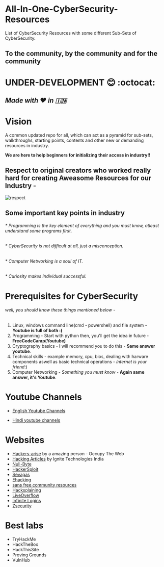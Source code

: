 # All-In-One-CyberSecurity-Resources
List of CyberSecurity Resources with some different Sub-Sets of CyberSecurity.
## To the community, by the community and for the community
# UNDER-DEVELOPMENT :blush: :octocat:
## *Made with :heart: in :india:*
 
# Vision  
A common updated repo for all, which can act as a pyramid for sub-sets, walkthroughs, starting points, contents and other new or demanding resources in industry. 

**We are here to help beginners for initializing their access in industry!!**

## Respect to  original creators who worked really hard for creating Aweasome Resources for our Industry -

![respect](https://user-images.githubusercontent.com/71017420/187759532-30ab6b9b-416a-475c-9915-26f71c91c0ca.jpeg)

## Some important key points in industry

  ###### * Programming is the key element of everything and you must know, atleast understand some programs first.
  ###### * CyberSecurity is not difficult at all, just a misconception.
  ###### * Computer Networking is a soul of IT.
  ###### * *Curiosity* makes individual successful. 

# Prerequisites for CyberSecurity

###### well, you should know these things mentioned below - 
1. Linux, windows command line(cmd - powershell) and file system - **Youtube is full of both :)**
2. Programming - Start with python then, you'll get the idea in future -  **FreeCodeCamp(Youtube)**
3. Cryptography basics - I will recommend you to do this -  **Same answer youtube**.
4. Technical skills - example memory, cpu, bios, dealing with harware components aswell as basic technical operations - *Internet is your friend*:)
5. Computer Networking - *Something you must know* - **Again same answer, it's Youtube**.

# Youtube Channels

* [English Youtube Channels](https://github.com/vatsalgupta67/All-in-one-CyberSecurity-Resources/blob/main/Common-English-Youtube-Channels)


* [Hindi youtube channels](https://github.com/vatsalgupta67/All-in-one-CyberSecurity-Resources/blob/main/Common-Hindi-Youtube-Channels)

# Websites

* [Hackers-arise](https://www.hackers-arise.com) by a amazing person - Occupy The Web
* [Hacking Articles](https://www.hackingarticles.in) by Ignite Technologies India
* [Null-Byte](https://null-byte.wonderhowto.com) 
* [HackerSploit](https://hackersploit.org)
* [Sevagas](https://blog.sevagas.com)
* [Ehacking](https://www.ehacking.net)
* [sans free community resources](https://www.sans.org/security-resources/?msc=main-nav)
* [Hacksplaining](https://www.hacksplaining.com)
* [LiveOverflow](https://liveoverflow.com)
* [Infinite Logins](https://infinitelogins.com)
* [Zsecurity](https://zsecurity.org/hacking-and-security)

# Best labs

* TryHackMe
* HackTheBox
* HackThisSite
* Proving Grounds
* VulnHub



